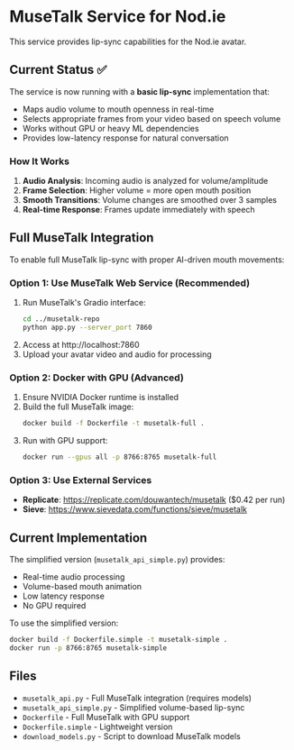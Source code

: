 # MuseTalk Service for Nod.ie

This service provides lip-sync capabilities for the Nod.ie avatar.

## Current Status ✅

The service is now running with a **basic lip-sync** implementation that:
- Maps audio volume to mouth openness in real-time
- Selects appropriate frames from your video based on speech volume
- Works without GPU or heavy ML dependencies
- Provides low-latency response for natural conversation

### How It Works

1. **Audio Analysis**: Incoming audio is analyzed for volume/amplitude
2. **Frame Selection**: Higher volume = more open mouth position
3. **Smooth Transitions**: Volume changes are smoothed over 3 samples
4. **Real-time Response**: Frames update immediately with speech

## Full MuseTalk Integration

To enable full MuseTalk lip-sync with proper AI-driven mouth movements:

### Option 1: Use MuseTalk Web Service (Recommended)
1. Run MuseTalk's Gradio interface:
   ```bash
   cd ../musetalk-repo
   python app.py --server_port 7860
   ```
2. Access at http://localhost:7860
3. Upload your avatar video and audio for processing

### Option 2: Docker with GPU (Advanced)
1. Ensure NVIDIA Docker runtime is installed
2. Build the full MuseTalk image:
   ```bash
   docker build -f Dockerfile -t musetalk-full .
   ```
3. Run with GPU support:
   ```bash
   docker run --gpus all -p 8766:8765 musetalk-full
   ```

### Option 3: Use External Services
- **Replicate**: https://replicate.com/douwantech/musetalk ($0.42 per run)
- **Sieve**: https://www.sievedata.com/functions/sieve/musetalk

## Current Implementation

The simplified version (`musetalk_api_simple.py`) provides:
- Real-time audio processing
- Volume-based mouth animation
- Low latency response
- No GPU required

To use the simplified version:
```bash
docker build -f Dockerfile.simple -t musetalk-simple .
docker run -p 8766:8765 musetalk-simple
```

## Files

- `musetalk_api.py` - Full MuseTalk integration (requires models)
- `musetalk_api_simple.py` - Simplified volume-based lip-sync
- `Dockerfile` - Full MuseTalk with GPU support
- `Dockerfile.simple` - Lightweight version
- `download_models.py` - Script to download MuseTalk models